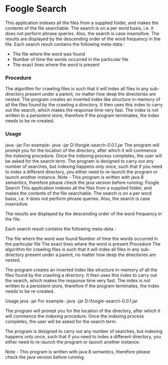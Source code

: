                                       
#  Foogle Search
                           
This application indexes all the files from a supplied folder, and makes the contents of the file searchable. The search 
is on
a per word basis, i.e. it does not perform phrase queries. Also, the search is case insensitive.
The results are displayed by the descending order of the word frequency in the file. 
Each search result contains the following meta-data :
- The file where the word was found
- Number of time the words occurred in the particular file
- The exact lines where the word is present

### Procedure

The algorithm for crawling files is such that it will index all files in any sub-directory present under a parent,
no matter how deep the directories are nested. 
The program creates an inverted index like structure in-memory of all the files found by the crawling a directory. It 
then
uses this index to carry out the search, which makes the response time very fast. The index is not written to a 
persistent
store, therefore if the program terminates, the index needs to be re-created.

### Usage

java -jar <location of the jar>
For example- java -jar D:\foogle-search-0.0.1.jar
The program will prompt you for the location of the directory, after which it will commence the indexing procedure. 
Once the indexing process completes, the user will be asked for the search term.
The program is designed to carry out any number of searches, but indexing happens only once, such that if you need to
index a different directory, you either need to re-launch the program or launch another instance.
Note - This program is written with java 8 semantics, therefore please check the java version before running.
Foogle Search
This application indexes all the files from a supplied folder, and makes the contents of the file searchable. The search is on
a per word basis, i.e. it does not perform phrase queries. Also, the search is case insensitive.

The results are displayed by the descending order of the word frequency in the file.

Each search result contains the following meta-data :

The file where the word was found
Number of time the words occurred in the particular file
The exact lines where the word is present
Procedure
The algorithm for crawling files is such that it will index all files in any sub-directory present under a parent,
no matter how deep the directories are nested.

The program creates an inverted index like structure in-memory of all the files found by the crawling a directory. It then
uses this index to carry out the search, which makes the response time very fast. The index is not written to a persistent
store, therefore if the program terminates, the index needs to be re-created.

Usage
java -jar <location of the jar>
For example- java -jar D:\foogle-search-0.0.1.jar

The program will prompt you for the location of the directory, after which it will commence the indexing procedure.
Once the indexing process completes, the user will be asked for the search term.

The program is designed to carry out any number of searches, but indexing happens only once, such that if you need to
index a different directory, you either need to re-launch the program or launch another instance.

Note - This program is written with java 8 semantics, therefore please check the java version before running.

